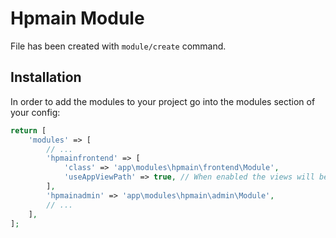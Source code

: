 # Hpmain Module
 
File has been created with `module/create` command. 
 
## Installation

In order to add the modules to your project go into the modules section of your config:

```php
return [
    'modules' => [
        // ...
        'hpmainfrontend' => [
            'class' => 'app\modules\hpmain\frontend\Module',
            'useAppViewPath' => true, // When enabled the views will be looked up in the @app/views folder, otherwise the views shipped with the module will be used.
        ],
        'hpmainadmin' => 'app\modules\hpmain\admin\Module',
        // ...
    ],
];
```